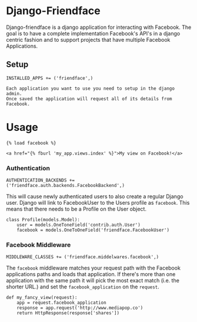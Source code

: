 # Django-Friendface

Django-friendface is a django application for interacting with Facebook. The
goal is to have a complete implementation Facebook's API's in a django centric
fashion and to support projects that have multiple Facebook Applications.

## Setup

    INSTALLED_APPS += ('friendface',)

    Each application you want to use you need to setup in the django admin.
    Once saved the application will request all of its details from Facebook.

# Usage

    {% load facebook %}

    <a href="{% fburl 'my_app.views.index' %}">My view on Facebook!</a>

### Authentication

    AUTHENTICATION_BACKENDS += ('friendface.auth.backends.FacebookBackend',)

This will cause newly authenticated users to also create a regular Django user.
Django will link to FacebookUser to the Users profile as `facebook`. This means
that there needs to be a Profile on the User object.

    class Profile(models.Model):
        user = models.OneToneField('contrib.auth.User')
        facebook = models.OneToOneField('friendface.FacebookUser')


### Facebook Middleware

    MIDDLEWARE_CLASSES += ('friendface.middelwares.facebook',)

The `facebook` middleware matches your request path with the Facebook
applications paths and loads that application. If there's more than one
application with the same path it will pick the most exact match (i.e. the
shorter URL.) and set the `facebook_application` on the `request`.

    def my_fancy_view(request):
        app = request.facebook_application
        response = app.request('http://www.mediapop.co')
        return HttpResponse(response['shares'])